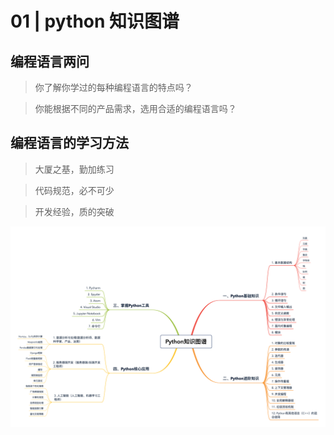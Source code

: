 # 01 | python 知识图谱

## 编程语言两问

>你了解你学过的每种编程语言的特点吗？

>你能根据不同的产品需求，选用合适的编程语言吗？

## 编程语言的学习方法

> 大厦之基，勤加练习

> 代码规范，必不可少

> 开发经验，质的突破

![python 知识图谱]( ../pic/learn_python.png )